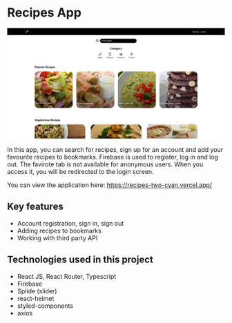 # Recipes App

![](https://github.com/nikitadubyk/react-recipes/blob/main/readme-image.png)

In this app, you can search for recipes, sign up for an account and add your favourite recipes to bookmarks.
Firebase is used to register, log in and log out. The favirote tab is not available for anonymous users. When you access it, you will be redirected to the login screen.

You can view the application here: https://recipes-two-cyan.vercel.app/

## Key features

-   Account registration, sign in, sign out
-   Adding recipes to bookmarks
-   Working with third party API

## Technologies used in this project

-   React JS, React Router, Typescript
-   Firebase
-   Splide (slider)
-   react-helmet
-   styled-components
-   axios
